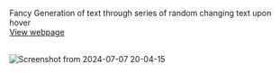 Fancy Generation of text through series of random changing text upon hover<br>
<a href="https://htmlpreview.github.io/?https://github.com/manish-ach/Templates/blob/main/Text-effect/text.html">View webpage</a>

<br>![Screenshot from 2024-07-07 20-04-15](https://github.com/manish-ach/Templates/assets/154651472/24e6b56f-fc39-44aa-bb3b-c534a6ab9ce2)
<br>


